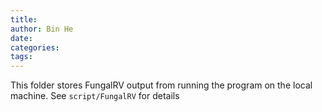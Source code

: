 ```yaml
---
title: 
author: Bin He
date: 
categories:
tags:
---
```


This folder stores FungalRV output from running the program on the local machine. See `script/FungalRV` for details
